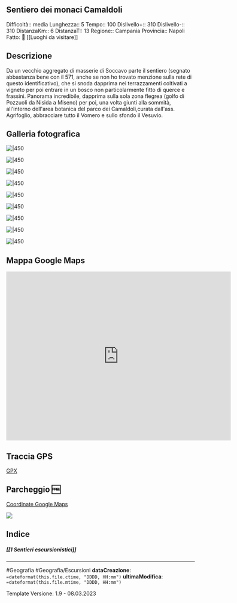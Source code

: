 ## Sentiero dei monaci Camaldoli
Difficoltà:: media
Lunghezza:: 5
Tempo:: 100
Dislivello+:: 310
Dislivello-:: 310
DistanzaKm:: 6
DistanzaT:: 13
Regione:: Campania
Provincia:: Napoli
Fatto: 🔴
[[Luoghi da visitare]]

## Descrizione
Da un vecchio aggregato di masserie di Soccavo parte il sentiero (segnato abbastanza bene con il 571, anche se non ho trovato menzione sulla rete di questo identificativo), che si snoda dapprima nei terrazzamenti coltivati a vigneto per poi entrare in un bosco non particolarmente fitto di querce e frassini. Panorama incredibile, dapprima sulla sola zona flegrea (golfo di Pozzuoli da Nisida a Miseno) per poi, una volta giunti alla sommità, all'interno dell'area botanica del parco dei Camaldoli,curata dall'ass. Agrifoglio, abbracciare tutto il Vomero e sullo sfondo il Vesuvio.

## Galleria fotografica
![|450](https://i.imgur.com/pcg6icE.png)

![|450](https://i.imgur.com/1hZ3HuB.png)

![|450](https://i.imgur.com/SAzGSh4.png)

![|450](https://i.imgur.com/9Uvu4u8.png)

![|450](https://i.imgur.com/mP9BWuL.png)

![|450](https://i.imgur.com/tEsg40F.png)

![|450](https://i.imgur.com/99kCtye.png)

![|450](https://i.imgur.com/63yjoSM.png)

![|450](https://i.imgur.com/hYKh7wK.png)


## Mappa Google Maps
<iframe src="https://www.google.com/maps/embed?pb=!1m18!1m12!1m3!1d4408.804290416666!2d14.189916596656104!3d40.853614825012066!2m3!1f0!2f0!3f0!3m2!1i1024!2i768!4f13.1!3m3!1m2!1s0x133b0f339763ef9f%3A0x523ffdf820f3c905!2sTralicci%20per%20ripetitori%20radio!5e0!3m2!1sit!2sit!4v1678549118227!5m2!1sit!2sit" width="600" height="450" style="border:0;" allowfullscreen="" loading="lazy" referrerpolicy="no-referrer-when-downgrade"></iframe>

## Traccia GPS
[GPX](https://drive.google.com/file/d/1M6IpypymlBwmj2sre-2VGGFReGNrE3I5/view?usp=share_link)

## Parcheggio  🆓 
[Coordinate Google Maps](https://goo.gl/maps/vke4V5KgVjJtDqNY8)

![](https://i.imgur.com/4grpzfS.png)


## Indice
##### [[1 Sentieri escursionistici]]

---

#Geografia 
#Geografia/Escursioni 
**dataCreazione**: `=dateformat(this.file.ctime, "DDDD, HH:mm")`
**ultimaModifica**: `=dateformat(this.file.mtime, "DDDD, HH:mm")`


Template Versione: 1.9 - 08.03.2023